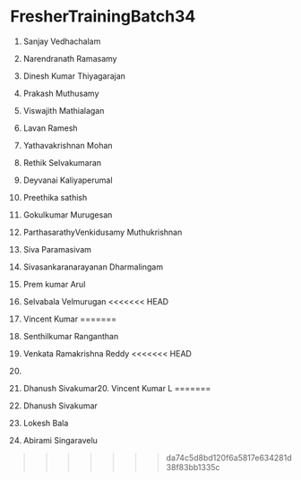 # FresherTrainingBatch34
1. Sanjay Vedhachalam
2. Narendranath Ramasamy
3. Dinesh Kumar Thiyagarajan
4. Prakash Muthusamy
5. Viswajith Mathialagan
6. Lavan Ramesh
7. Yathavakrishnan Mohan
8. Rethik Selvakumaran
9. Deyvanai Kaliyaperumal
10. Preethika sathish
11. Gokulkumar Murugesan
12. ParthasarathyVenkidusamy Muthukrishnan
13. Siva Paramasivam
14. Sivasankaranarayanan Dharmalingam
15. Prem kumar Arul
16. Selvabala Velmurugan
<<<<<<< HEAD
17. Vincent Kumar
=======
17. Senthilkumar Ranganthan

18. Venkata Ramakrishna Reddy
<<<<<<< HEAD
19.
19. Dhanush Sivakumar20. Vincent Kumar L
=======
19. Dhanush Sivakumar
20. Lokesh Bala
21. Abirami Singaravelu
>>>>>>> da74c5d8bd120f6a5817e634281d38f83bb1335c
